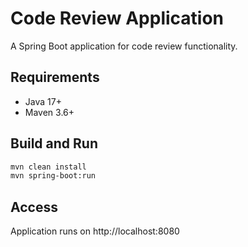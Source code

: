 # Code Review Application

A Spring Boot application for code review functionality.

## Requirements
- Java 17+
- Maven 3.6+

## Build and Run
```bash
mvn clean install
mvn spring-boot:run
```

## Access
Application runs on http://localhost:8080
